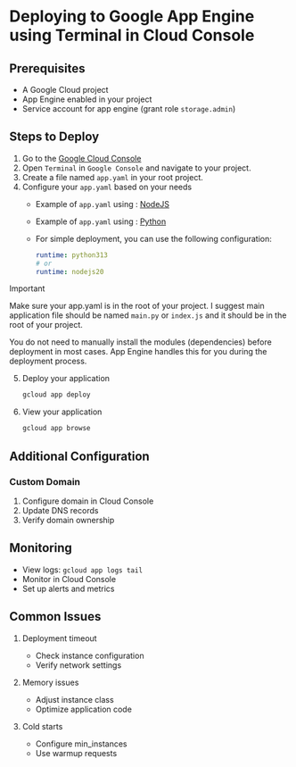 
# Deploying to Google App Engine using Terminal in Cloud Console

## Prerequisites

- A Google Cloud project
- App Engine enabled in your project
- Service account for app engine (grant role `storage.admin`)

## Steps to Deploy

1. Go to the [Google Cloud Console](https://console.cloud.google.com/)
2. Open `Terminal` in `Google Console` and navigate to your project.
3. Create a file named `app.yaml` in your root project.
4. Configure your `app.yaml` based on your needs
   - Example of `app.yaml` using : [NodeJS](JS.app.yaml)
   - Example of `app.yaml` using : [Python](Python.app.yaml)
   - For simple deployment, you can use the following configuration:

     ```yaml
     runtime: python313
     # or 
     runtime: nodejs20
     ```

> [!Important]
>
> Make sure your app.yaml is in the root of your project.
> I suggest main application file should be named `main.py` or `index.js`
> and it should be in the root of your project.
>
> You do not need to manually install the modules (dependencies) before deployment in most cases. App Engine handles this for you during the deployment process.

5. Deploy your application

   ```bash
   gcloud app deploy
   ```

6. View your application

   ```bash
   gcloud app browse
   ```

## Additional Configuration

### Custom Domain

1. Configure domain in Cloud Console
2. Update DNS records
3. Verify domain ownership

## Monitoring

- View logs: `gcloud app logs tail`
- Monitor in Cloud Console
- Set up alerts and metrics

## Common Issues

1. Deployment timeout
   - Check instance configuration
   - Verify network settings

2. Memory issues
   - Adjust instance class
   - Optimize application code

3. Cold starts
   - Configure min_instances
   - Use warmup requests
